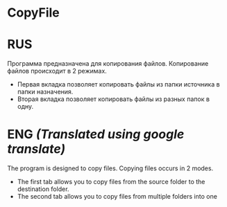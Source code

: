 CopyFile
========

# RUS
Программа предназначена для копирования файлов.
Копирование файлов происходит в 2 режимах.
* Первая вкладка позволяет копировать файлы из папки источника в папки назначения.
* Вторая вкладка позволяет копировать файлы из разных папок в одну.

# ENG *(Translated using google translate)*
The program is designed to copy files.
Copying files occurs in 2 modes.
* The first tab allows you to copy files from the source folder to the destination folder.
* The second tab allows you to copy files from multiple folders into one
